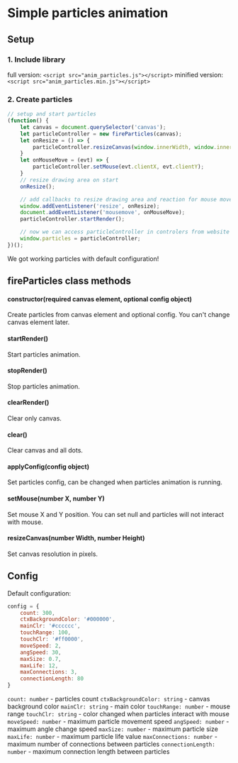 # Simple particles animation
## Setup
### 1. Include library
full version:
`<script src="anim_particles.js"></script>`
minified version:
`<script src="anim_particles.min.js"></script>`
### 2. Create particles
```javascript
// setup and start particles
(function() {
    let canvas = document.querySelector('canvas');
    let particleController = new fireParticles(canvas);
    let onResize = () => {
        particleController.resizeCanvas(window.innerWidth, window.innerHeight);
    }
    let onMouseMove = (evt) => {
        particleController.setMouse(evt.clientX, evt.clientY);
    }
    // resize drawing area on start
    onResize();

    // add callbacks to resize drawing area and reaction for mouse move
    window.addEventListener('resize', onResize);
    document.addEventListener('mousemove', onMouseMove);
    particleController.startRender();

    // now we can access particleController in controlers from website outside this function
    window.particles = particleController;
})();
```
We got working particles with default configuration!
## fireParticles class methods
#### constructor(required canvas element, optional config object)
Create particles from canvas element and optional config.
You can't change canvas element later.
#### startRender()
Start particles animation.
#### stopRender()
Stop particles animation.
#### clearRender()
Clear only canvas.
#### clear()
Clear canvas and all dots.
#### applyConfig(config object)
Set particles config, can be changed when particles animation is running.
#### setMouse(number X, number Y)
Set mouse X and Y position.
You can set null and particles will not interact with mouse.
#### resizeCanvas(number Width, number Height)
Set canvas resolution in pixels.
## Config
Default configuration:
```javascript
config = {
    count: 300,
    ctxBackgroundColor: '#000000', 
    mainClr: '#cccccc',
    touchRange: 100,
    touchClr: '#ff0000', 
    moveSpeed: 2, 
    angSpeed: 30,
    maxSize: 0.7,
    maxLife: 12,
    maxConnections: 3,
    connectionLength: 80
}
```
`count: number` - particles count
`ctxBackgroundColor: string` - canvas background color
`mainClr: string` - main color
`touchRange: number` - mouse range
`touchClr: string` - color changed when particles interact with mouse
`moveSpeed: number` - maximum particle movement speed
`angSpeed: number` - maximum angle change speed
`maxSize: number` - maximum particle size
`maxLife: number` - maximum particle life value
`maxConnections: number` - maximum number of connections between particles
`connectionLength: number` - maximum connection length between particles
